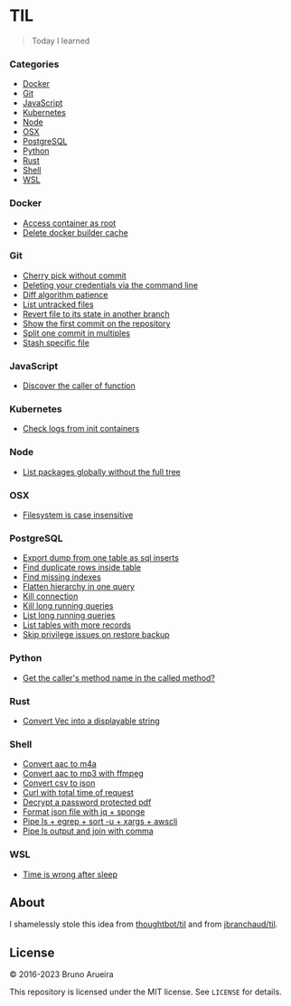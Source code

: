 # TIL

> Today I learned

### Categories

* [Docker](#docker)
* [Git](#git)
* [JavaScript](#javascript)
* [Kubernetes](#kubernetes)
* [Node](#node)
* [OSX](#osx)
* [PostgreSQL](#postgresql)
* [Python](#python)
* [Rust](#rust)
* [Shell](#shell)
* [WSL](#wsl)

### Docker

- [Access container as root](docker/access-container-as-root.md)
- [Delete docker builder cache](docker/delete-builder-cache.md)

### Git

- [Cherry pick without commit](git/cherry-pick-without-commit.md)
- [Deleting your credentials via the command line](git/deleting-your-credentials-via-the-command-line.md)
- [Diff algorithm patience](git/diff-algorithm-patience.md)
- [List untracked files](git/list-untracked-files.md)
- [Revert file to its state in another branch](git/revert-file-to-its-state-in-another-branch.md)
- [Show the first commit on the repository](git/show-first-commit.md)
- [Split one commit in multiples](git/split-one-commit-in-multiples.md)
- [Stash specific file](git/stash-specific-file.md)

### JavaScript

- [Discover the caller of function](javascript/caller.md)

### Kubernetes

- [Check logs from init containers](kubernetes/check-logs-from-init-containers.md)

### Node

- [List packages globally without the full tree](node/list-globally-packages-without-full-tree.md)

### OSX

- [Filesystem is case insensitive](osx/filesystem-case-sensitivity.md)

### PostgreSQL

- [Export dump from one table as sql inserts](postgres/export-dump-from-one-table-as-sql-inserts.md)
- [Find duplicate rows inside table](postgres/find-duplicate-rows-inside-table.md)
- [Find missing indexes](postgres/find-missing-indexes.md)
- [Flatten hierarchy in one query](postgres/flatten-hierarchy-in-one-query.md)
- [Kill connection](postgres/kill-connection.md)
- [Kill long running queries](postgres/kill-long-running-queries.md)
- [List long running queries](postgres/list-long-running-queries.md)
- [List tables with more records](postgres/list-tables-with-more-records.md)
- [Skip privilege issues on restore backup](postgres/skip-privilege-issues-on-restore-backup.md)

### Python

- [Get the caller's method name in the called method?](python/get-the-callers-method-name-in-the-called-method.md)

### Rust

- [Convert Vec<u8> into a displayable string](rust/convert-vec-u8-displayable-string.md)

### Shell

- [Convert aac to m4a](shell/convert-aac-to-m4a.md)
- [Convert aac to mp3 with ffmpeg](shell/convert-aac-to-mp3-with-ffmpeg.md)
- [Convert csv to json](shell/convert-csv-to-json.md)
- [Curl with total time of request](shell/curl-with-total-time-of-request.md)
- [Decrypt a password protected pdf](shell/decrypt-a-password-protected-pdf.md)
- [Format json file with jq + sponge](shell/format-json-file-with-jq-sponge.md)
- [Pipe ls + egrep + sort -u + xargs + awscli](shell/pipe-ls-plus-egrep-plus-sort-u-plus-xargs-plus-awscli.md)
- [Pipe ls output and join with comma](shell/pipe-ls-output-and-join-with-comma.md)

### WSL

- [Time is wrong after sleep](wsl/time-is-wrong-after-sleep.md)

## About

I shamelessly stole this idea from [thoughtbot/til](https://github.com/thoughtbot/til) and from [jbranchaud/til](https://github.com/jbranchaud/til).

## License

&copy; 2016-2023 Bruno Arueira

This repository is licensed under the MIT license. See `LICENSE` for
details.
